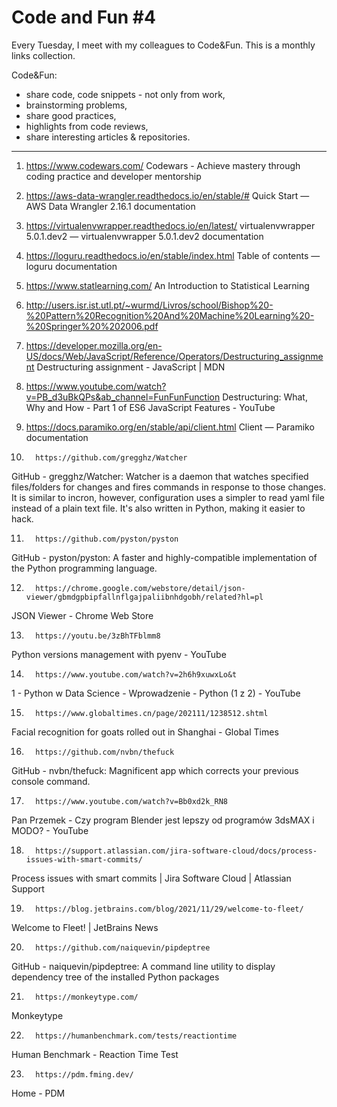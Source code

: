 # Code and Fun \#4

Every Tuesday, I meet with my colleagues to Code&Fun. This is a monthly links collection. 

Code&Fun:

* share code, code snippets - not only from work,
* brainstorming problems,
* share good practices,
* highlights from code reviews,
* share interesting articles & repositories.

---

1. 	  https://www.codewars.com/ 
 Codewars - Achieve mastery through coding practice and developer mentorship 

2. 	  https://aws-data-wrangler.readthedocs.io/en/stable/# 
 Quick Start — AWS Data Wrangler 2.16.1 documentation 

3. 	  https://virtualenvwrapper.readthedocs.io/en/latest/ 
 virtualenvwrapper 5.0.1.dev2 — virtualenvwrapper 5.0.1.dev2 documentation 

4. 	  https://loguru.readthedocs.io/en/stable/index.html 
 Table of contents — loguru documentation 

5. 	  https://www.statlearning.com/ 
 An Introduction to Statistical Learning 

6. 	  http://users.isr.ist.utl.pt/~wurmd/Livros/school/Bishop%20-%20Pattern%20Recognition%20And%20Machine%20Learning%20-%20Springer%20%202006.pdf 
  

7. 	  https://developer.mozilla.org/en-US/docs/Web/JavaScript/Reference/Operators/Destructuring_assignment 
 Destructuring assignment - JavaScript | MDN 

8. 	  https://www.youtube.com/watch?v=PB_d3uBkQPs&ab_channel=FunFunFunction 
 Destructuring: What, Why and How - Part 1 of ES6 JavaScript Features - YouTube 

9. 	  https://docs.paramiko.org/en/stable/api/client.html 
 Client — Paramiko documentation 

10. 	  https://github.com/gregghz/Watcher 
 GitHub - gregghz/Watcher: Watcher is a daemon that watches specified files/folders for changes and fires commands in response to those changes. It is similar to incron, however, configuration uses a simpler to read yaml file instead of a plain text file. It's also written in Python, making it easier to hack. 

11. 	  https://github.com/pyston/pyston 
 GitHub - pyston/pyston: A faster and highly-compatible implementation of the Python programming language. 

12. 	  https://chrome.google.com/webstore/detail/json-viewer/gbmdgpbipfallnflgajpaliibnhdgobh/related?hl=pl 
 JSON Viewer - Chrome Web Store 

13. 	  https://youtu.be/3zBhTFblmm8 
 Python versions management with pyenv - YouTube 

14. 	  https://www.youtube.com/watch?v=2h6h9xuwxLo&t 
 1 - Python w Data Science - Wprowadzenie - Python (1 z 2) - YouTube 

15. 	  https://www.globaltimes.cn/page/202111/1238512.shtml 
 Facial recognition for goats rolled out in Shanghai - Global Times 

16. 	  https://github.com/nvbn/thefuck 
 GitHub - nvbn/thefuck: Magnificent app which corrects your previous console command. 

17. 	  https://www.youtube.com/watch?v=Bb0xd2k_RN8 
 Pan Przemek - Czy program Blender jest lepszy od programów 3dsMAX i MODO? - YouTube 

18. 	  https://support.atlassian.com/jira-software-cloud/docs/process-issues-with-smart-commits/ 
 Process issues with smart commits | Jira Software Cloud | Atlassian Support 

19. 	  https://blog.jetbrains.com/blog/2021/11/29/welcome-to-fleet/ 
 Welcome to Fleet! | JetBrains News 

20. 	  https://github.com/naiquevin/pipdeptree 
 GitHub - naiquevin/pipdeptree: A command line utility to display dependency tree of the installed Python packages 

21. 	  https://monkeytype.com/ 
 Monkeytype 

22. 	  https://humanbenchmark.com/tests/reactiontime 
 Human Benchmark - Reaction Time Test 

23. 	  https://pdm.fming.dev/ 
 Home - PDM 

